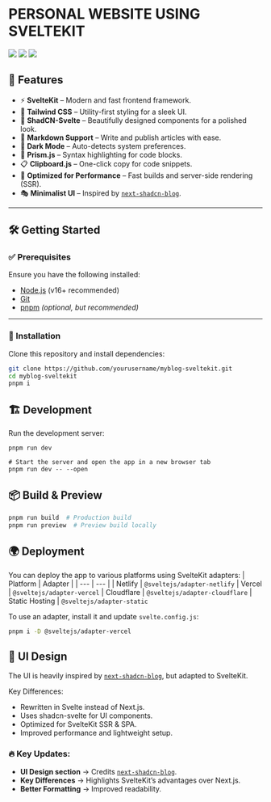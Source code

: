 # PERSONAL WEBSITE USING SVELTEKIT

<img src="https://img.shields.io/badge/SvelteKit-FF3E00?style=for-the-badge&logo=Svelte&logoColor=white" /> <img src="https://img.shields.io/badge/Tailwind_CSS-38B2AC?style=for-the-badge&logo=tailwind-css&logoColor=white" /> <img src="https://img.shields.io/badge/shadcn%2Fui-000000?style=for-the-badge&logo=shadcnui&logoColor=white" />

## 📌 Features

- ⚡ **SvelteKit** – Modern and fast frontend framework.
- 🎨 **Tailwind CSS** – Utility-first styling for a sleek UI.
- 🧩 **ShadCN-Svelte** – Beautifully designed components for a polished look.
- 📝 **Markdown Support** – Write and publish articles with ease.
- 🌙 **Dark Mode** – Auto-detects system preferences.
- 🔹 **Prism.js** – Syntax highlighting for code blocks.
- 📋 **Clipboard.js** – One-click copy for code snippets.
- 🚀 **Optimized for Performance** – Fast builds and server-side rendering (SSR).
- 🎭 **Minimalist UI** – Inspired by [`next-shadcn-blog`](https://github.com/2wndrhs/next-shadcn-blog).

---

## 🛠️ Getting Started

### ✅ Prerequisites

Ensure you have the following installed:

- [Node.js](https://nodejs.org/) (v16+ recommended)
- [Git](https://git-scm.com/)
- [pnpm](https://pnpm.io/) *(optional, but recommended)*

---

### 🚀 Installation

Clone this repository and install dependencies:

```bash
git clone https://github.com/yourusername/myblog-sveltekit.git
cd myblog-sveltekit
pnpm i
```

## 🏗️ Development
Run the development server:
```
pnpm run dev

# Start the server and open the app in a new browser tab
pnpm run dev -- --open
```

## 📦 Build & Preview
```bash
pnpm run build  # Production build
pnpm run preview  # Preview build locally
```

## 🌍 Deployment
You can deploy the app to various platforms using SvelteKit adapters:
| Platform | Adapter |
| --- | --- |
| Netlify | `@sveltejs/adapter-netlify`
| Vercel | `@sveltejs/adapter-vercel`
| Cloudflare | `@sveltejs/adapter-cloudflare`
| Static Hosting | `@sveltejs/adapter-static`

To use an adapter, install it and update `svelte.config.js`:
```bash
pnpm i -D @sveltejs/adapter-vercel
```

## 🎨 UI Design
The UI is heavily inspired by [`next-shadcn-blog`](https://github.com/2wndrhs/next-shadcn-blog), but adapted to SvelteKit.

Key Differences:
- Rewritten in Svelte instead of Next.js.
- Uses shadcn-svelte for UI components.
- Optimized for SvelteKit SSR & SPA.
- Improved performance and lightweight setup.

### 🔥 Key Updates:
- **UI Design section** → Credits [`next-shadcn-blog`](https://github.com/2wndrhs/next-shadcn-blog).
- **Key Differences** → Highlights SvelteKit’s advantages over Next.js.
- **Better Formatting** → Improved readability.
